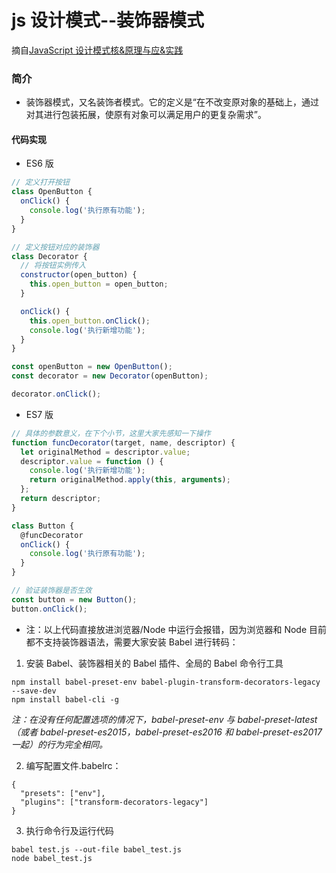 # js 设计模式--装饰器模式

摘自[JavaScript 设计模式核&原理与应&实践](https://juejin.im/book/5c70fc83518825428d7f9dfb/section/5c83d69ce51d453e357647c6)

### 简介

- 装饰器模式，又名装饰者模式。它的定义是“在不改变原对象的基础上，通过对其进行包装拓展，使原有对象可以满足用户的更复杂需求”。

#### 代码实现

- ES6 版

```js
// 定义打开按钮
class OpenButton {
  onClick() {
    console.log('执行原有功能');
  }
}

// 定义按钮对应的装饰器
class Decorator {
  // 将按钮实例传入
  constructor(open_button) {
    this.open_button = open_button;
  }

  onClick() {
    this.open_button.onClick();
    console.log('执行新增功能');
  }
}

const openButton = new OpenButton();
const decorator = new Decorator(openButton);

decorator.onClick();
```

- ES7 版

```js
// 具体的参数意义，在下个小节，这里大家先感知一下操作
function funcDecorator(target, name, descriptor) {
  let originalMethod = descriptor.value;
  descriptor.value = function () {
    console.log('执行新增功能');
    return originalMethod.apply(this, arguments);
  };
  return descriptor;
}

class Button {
  @funcDecorator
  onClick() {
    console.log('执行原有功能');
  }
}

// 验证装饰器是否生效
const button = new Button();
button.onClick();
```

- 注：以上代码直接放进浏览器/Node 中运行会报错，因为浏览器和 Node 目前都不支持装饰器语法，需要大家安装 Babel 进行转码：

1. 安装 Babel、装饰器相关的 Babel 插件、全局的 Babel 命令行工具

```
npm install babel-preset-env babel-plugin-transform-decorators-legacy --save-dev
npm install babel-cli -g
```

_注：在没有任何配置选项的情况下，babel-preset-env 与 babel-preset-latest（或者 babel-preset-es2015，babel-preset-es2016 和 babel-preset-es2017 一起）的行为完全相同。_

2. 编写配置文件.babelrc：

```
{
  "presets": ["env"],
  "plugins": ["transform-decorators-legacy"]
}
```

3. 执行命令行及运行代码

```
babel test.js --out-file babel_test.js
node babel_test.js
```
